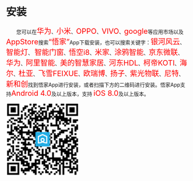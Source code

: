 # 安装

&emsp;&emsp;您可以在<font style='color:#ff0000;font-size:20px'>华为</font>、<font style='color:#ff0000;font-size:20px'>小米</font>、<font style='color:#ff0000;font-size:20px'>OPPO</font>、<font style='color:#ff0000;font-size:20px'>VIVO</font>、<font style='color:#ff0000;font-size:20px'>google</font>等应用市场以及<font style='color:#ff0000;font-size:20px'>AppStore</font>搜索<font style='color:#ff0000;font-size:20px'>“悟家”</font>App下载安装，也可以搜索关键字：<font style='color:#ff0000;font-size:20px'>银河风云</font>、<font style='color:#ff0000;font-size:20px'>智能灯</font>、 <font style='color:#ff0000;font-size:20px'>智能门窗</font>、<font style='color:#ff0000;font-size:20px'>悟空i8</font>、<font style='color:#ff0000;font-size:20px'>米家</font>、<font style='color:#ff0000;font-size:20px'>涂鸦智能</font>、<font style='color:#ff0000;font-size:20px'>京东微联</font>、<font style='color:#ff0000;font-size:20px'>华为</font>、<font style='color:#ff0000;font-size:20px'>阿里智能</font>、<font style='color:#ff0000;font-size:20px'>美的智慧家居</font>、<font style='color:#ff0000;font-size:20px'>河东HDL</font>、<font style='color:#ff0000;font-size:20px'>柯帝KOTI</font>、<font style='color:#ff0000;font-size:20px'>海尔</font>、<font style='color:#ff0000;font-size:20px'>杜亚</font>、<font style='color:#ff0000;font-size:20px'>飞雪FEIXUE</font>、<font style='color:#ff0000;font-size:20px'>欧瑞博</font>、<font style='color:#ff0000;font-size:20px'>扬子</font>、<font style='color:#ff0000;font-size:20px'>紫光物联</font>、<font style='color:#ff0000;font-size:20px'>尼特</font>、<font style='color:#ff0000;font-size:20px'>新和创</font>找到悟家App进行安装，或者扫描下方的二维码进行安装。悟家App支持<font style='color:#ff0000;font-size:20px'>Android 4.0</font>及以上版本，支持 <font style='color:#ff0000;font-size:20px'>iOS 8.0</font>及以上版本。

<img src="./images/login/iWuHome.png" width = "200" height = "200">
